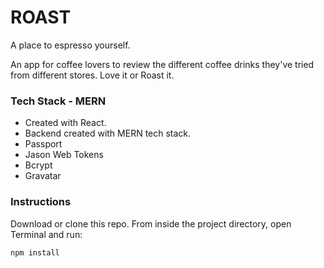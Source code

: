 # ROAST
A place to espresso yourself.

An app for coffee lovers to review the different coffee drinks they've tried from different stores. Love it or Roast it. 

### Tech Stack - MERN
* Created with React.
* Backend created with MERN tech stack.
* Passport
* Jason Web Tokens
* Bcrypt
* Gravatar



### Instructions

Download or clone this repo. From inside the project directory, open Terminal and run:
```
npm install
```